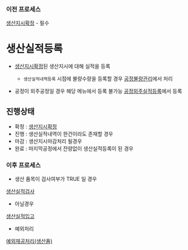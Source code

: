 ### 이전 프로세스

[생산지시확정](./생산지시확정.md#생산지시확정) - 필수

# 생산실적등록

- [생산지시확정](./생산지시확정.md#생산지시확정)된 생산지시에 대해 실적을 등록

  - `생산실적내역등록` 시점에 불량수량을 등록할 경우 [공정불량관리](./공정불량관리.md#공정불량관리)에서 처리

- 공정이 외주공정일 경우 해당 메뉴에서 등록 불가능 [공정외주실적등록](./../외주/공정외주실적등록.md#공정외주실적등록)에서 등록

## 진행상태

- 확정 : [생산지시확정](./생산지시확정.md#생산지시확정)
- 진행 : 생산실적내역이 한건이라도 존재할 경우
- 마감 : 생산지시마감처리 될경우
- 완료 : 마지막공정에서 잔량없이 생산실적등록이 된 경우

### 이후 프로세스

- 생산 품목이 검사여부가 TRUE 일 경우

[생산실적검사](./생산실적검사.md#생산실적검사)

- 아닐경우

[생산실적입고](./생산실적입고.md#생산실적입고)

- 예외처리

[예외재공처리(생산품)](<./예외재공처리(생산품).md#예외재공처리(생산품)>)
